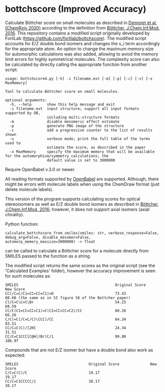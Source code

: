 # bottchscore (Improved Accuracy)
Calculate Böttcher score on small molecules as described in [Demoret et al. (ChemRxiv 2020)](https://chemrxiv.org/articles/Synthesis_and_Mechanistic_Interrogation_of_Ginkgo_biloba_Chemical_Space_en_route_to_-Bilobalide/12132939) according to the definition from [Böttcher, J.Chem.Inf.Mod. 2016](https://pubs.acs.org/doi/pdf/10.1021/acs.jcim.5b00723). This repository contains a modified script originally developed by ForliLab (https://github.com/forlilab/bottchscore). The modified script accounts for E/Z double bond isomers and changes the s_i term accordingly for the appropriate atom. An option to change the maximum memory size for automorphic calculations was also added, allowing to aviod the memory limit errors for highly symmetrical molecules. The complexity score can also be calculated by directly calling the appropriate function from another script. 

```
usage: bottchscore4.py [-h] -i filename.ext [-m] [-p] [-c] [-v] [-x MaxMemory]

Tool to calculate Böttcher score on small molecules.

optional arguments:
  -h, --help       show this help message and exit
  -i filename.ext  input structure; support all input formats supported by OB,
                   including multi-structure formats
  -m               disable mesomeric effect estimate
  -p               generate PNG image of the structure
  -c               add a progressive counter to the list of results shown
  -v               verbose mode; print the full table of the terms used to
                   estimate the score, as described in the paper
  -x MaxMemory     specify the maximum memory that will be available for the automorphism/symmetry calculations; the
                   default value is set to 3000000
```
Require OpenBabel v.3.0 or newer.

All reading formats supported by [OpenBabel](http://openbabel.org/wiki/Main_Page) are supported. Although, there might be errors with molecule labels when using the ChemDraw format (just delete molecule labels).

This version of the program supports calculating scores for optical stereoisomers as well as E/Z double bond isomers as described in [Böttcher, J.Chem.Inf.Mod. 2016](https://pubs.acs.org/doi/pdf/10.1021/acs.jcim.5b00723); however, it does not support axial isomers (axial chirality).

Python function:
```
calculate_bottchscore_from_smiles(smiles: str, verbose_response=False, debug_arg=False, disable_mesomer=False, automorp_memory_maxsize=3000000) -> float
```
can be called to calculate a Böttcher score for a molecule directly from SMILES passed to the function as a string. 

The modified script returns the same scores as the original script (see the 'Calculated Examples' folder), however the accuracy improvement is seen for such molecules as:
```
SMILES                                            Original Score               New Score
CC(/C=C/C1=CC=CC=C1)=O                            73.43                        80.60 (the same as in SI figure S6 of the Bottcher paper)
Cl/C=C\C=C\Br                                     54.25                        68.59
CC/C(C1=CC=CC=C1)=C(C2=CC=CC=C2)/CC               60.26                        66.26
C/C(=C(/C=C/C)\CCC)/CC                            64.34                        83.51
CC/C=C(C)/[2H]                                    24.34                        31.51
CC/C=C1CCC[C@H](Br)C/1                            99.80                        106.97
```
Compounds that are not E/Z isomer but have a double bond also work as expected:
```
SMILES                                Original Score              New Score
C/C=C(C)/C                            19.17                       19.17
CC/C=C1CCCCC/1                        38.17                       38.17 
```
